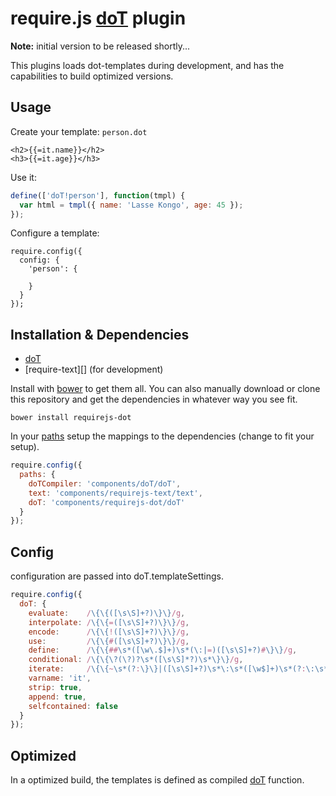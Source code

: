 require.js [doT][] plugin
=========================
**Note:** initial version to be released shortly...

This plugins loads dot-templates during development, and has the capabilities 
to build optimized versions.

Usage
----------------------
Create your template: `person.dot`

```
<h2>{{=it.name}}</h2>
<h3>{{=it.age}}</h3>
```

Use it:
```javascript
define(['doT!person'], function(tmpl) {
  var html = tmpl({ name: 'Lasse Kongo', age: 45 });
});
```

Configure a template:
```
require.config({
  config: {
    'person': {

    }
  } 
});
```

Installation & Dependencies
---------------------------
  - [doT][]
  - [require-text][] (for development)

Install with [bower][] to get them all. You can also manually 
download or clone this repository and get the dependencies in whatever way you 
see fit.

```
bower install requirejs-dot
```

In your [paths](http://requirejs.org/docs/api.html#config-paths) setup the mappings 
to the dependencies (change to fit your setup).

```javascript
require.config({
  paths: {
    doTCompiler: 'components/doT/doT',
    text: 'components/requirejs-text/text',
    doT: 'components/requirejs-dot/doT'
  }
});
```

Config
-------------------
configuration are passed into doT.templateSettings.

```javascript
require.config({
  doT: {
    evaluate:    /\{\{([\s\S]+?)\}\}/g,
    interpolate: /\{\{=([\s\S]+?)\}\}/g,
    encode:      /\{\{!([\s\S]+?)\}\}/g,
    use:         /\{\{#([\s\S]+?)\}\}/g,
    define:      /\{\{##\s*([\w\.$]+)\s*(\:|=)([\s\S]+?)#\}\}/g,
    conditional: /\{\{\?(\?)?\s*([\s\S]*?)\s*\}\}/g,
    iterate:     /\{\{~\s*(?:\}\}|([\s\S]+?)\s*\:\s*([\w$]+)\s*(?:\:\s*([\w$]+))?\s*\}\})/g,
    varname: 'it',
    strip: true,
    append: true,
    selfcontained: false
  }
});
```


Optimized
-----------------------
In a optimized build, the templates is defined as compiled 
[doT][] function. 

[doT]: http://olado.github.com/doT/
[bower]: http://twitter.github.com/bower/